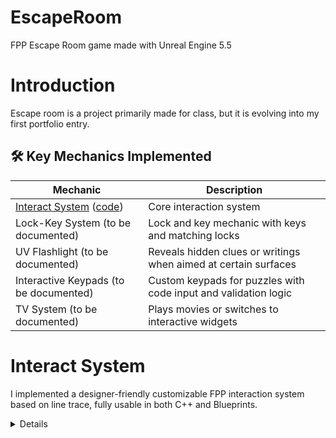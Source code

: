 # EscapeRoom

FPP Escape Room game made with Unreal Engine 5.5

# Introduction

Escape room is a project primarily made for class, but it is evolving into my first portfolio entry.

## 🛠️ Key Mechanics Implemented

| Mechanic                                                                          | Description                                                     |
|-----------------------------------------------------------------------------------|-----------------------------------------------------------------|
| [Interact System](#interact-system) ([code](Source/EscapeRoom/InteractionSystem)) | Core interaction system                                         |
| Lock-Key System (to be documented)                                                | Lock and key mechanic with keys and matching locks              |
| UV Flashlight (to be documented)                                                  | Reveals hidden clues or writings when aimed at certain surfaces |
| Interactive Keypads (to be documented)                                            | Custom keypads for puzzles with code input and validation logic |
| TV System (to be documented)                                                      | Plays movies or switches to interactive widgets                 |

# Interact System

I implemented a designer-friendly customizable FPP interaction system based on line trace, fully usable in both C++ and Blueprints.

<details>

![Interact1](https://github.com/user-attachments/assets/770a5737-f053-4986-9b25-15f35b4e0b66)
![Interact2](https://github.com/user-attachments/assets/77eefc8d-95aa-45d8-9f51-31de5e766125)
![Interact3](https://github.com/user-attachments/assets/dbfd446c-01d0-44d5-a0e0-ca8ef3ca07a4)

## Implementations

- [**Interact component**](#interact-component-code) ([code](Source/EscapeRoom/InteractionSystem/ERInteractComponent.h))
    - [Enhanced input](#enhanced-input)
- [**Interactable base classes**](#interactable-base-classes) (actor [code](Source/EscapeRoom/InteractionSystem/ERInteractableActorBase.h),
  pawn [code](Source/EscapeRoom/InteractionSystem/ERInteractablePawnBase.h),
  character [code](Source/EscapeRoom/InteractionSystem/ERInteractableCharacterBase.h)) - their implementations are basically the same thanks
  to wrapping logic into component
    - [Interactable component](#interactable-component-code) ([code](Source/EscapeRoom/InteractionSystem/ERInteractableComponent.h))
    - [Interact interface](#interact-interface-code) ([code](Source/EscapeRoom/InteractionSystem/ERInteractInterface.h))
- [**Interact icon widget**](#interact-icon-widget-code) ([code](Source/EscapeRoom/InteractionSystem/ERInteractIconWidget.h))
    - [Progress circle](#progress-circle-code)

## Interact component ([code](Source/EscapeRoom/InteractionSystem/ERInteractComponent.h))

It's a component that allows the player to interact. All the necessary logic is encapsulated within it.  
It's easy to add to C++ class or Blueprint class.

<details>
<summary>How to use</summary>

***C++***  
.h

```cpp
UPROPERTY(VisibleAnywhere)
TObjectPtr<UERInteractComponent> InteractComponent;
```

constructor

```cpp
InteractComponent = CreateDefaultSubobject<UERInteractComponent>(TEXT("InteractComponent"));
```

***Blueprints***  
![image](https://github.com/user-attachments/assets/ed71782c-2208-4374-b5a4-bb7e9a327dc1)

In both scenarios its works after setting up IMC and Input Actions.  
![image](https://github.com/user-attachments/assets/dce343fc-4d72-459d-80c9-4657aeb85685)

</details>

## Enhanced input

I made this system with enhanced input system's capabilities in mind. So there are two types of interaction: press and hold.

<details>

The "Press" input action has a *Pressed* trigger, so it triggers only once.

![image](https://github.com/user-attachments/assets/eec78740-9d52-469f-b4e0-5092c3d70ddc)

Hold input action has *Hold* trigger and `OneShot` marked, so after `HoldTimeThreshold` it triggers only once.

![image](https://github.com/user-attachments/assets/682a9e47-b7b8-4e3a-b24f-d5982b3dc4bf)

Thanks to this trigger we can visualize it using [Progress circle](#progress-circle-code).

</details>

## Interactable base classes

I combined interface, component, and inheritance to create three base classes for actors, pawns, and characters. I'm aware it's not a
perfect solution, mainly due to repetitive code in those classes and the existence of two ways to check if an object is interactable - via
the base class and via the interface. However, it's the best idea I came up with. Thanks to wrapping the logic into
the [interactable component](#interactable-component-code), repetitive code is reduced, and any modifications can be made directly in the
interactable component.

<details>
<summary>How to use</summary>

***C++***  
.h

```cpp
UCLASS()
class ESCAPEROOM_API AKey : public AERInteractableActorBase

...

UCLASS()
class ESCAPEROOM_API AKeypad : public AERInteractablePawnBase

...

UCLASS()
class ESCAPEROOM_API ANPC : public AERInteractableCharacterBase
```

***Blueprints***  
![image](https://github.com/user-attachments/assets/b1c97b89-6c7d-410a-8277-f43fa91dbb37)

</details>

## Interactable component ([code](Source/EscapeRoom/InteractionSystem/ERInteractableComponent.h))

It's tightly connected with [interact interface](#interact-interface-code). In blueprint you have to select Interact Widget Class. Thanks to
this component we can easily change properties via C++ or inside blueprint details.

<details>
<summary>How to use</summary>

***C++***

constructor

```cpp
InteractableComp->InteractCategory = EERInteractCategory::Collect;
InteractableComp->InteractType = EERInteractType::Hold;
InteractableComp->IconSize = FVector2D(25.f, 25.f);
InteractableComp->InitialIconOpacity = 0.3f;
InteractableComp->InitialProgressCircleOpacity = 0.f;
InteractableComp->ProgressCircleSize = FVector2D(50.f, 50.f);
InteractableComp->HoldTimeThreshold = 1.f;
InteractableComp->bCanInteract = true;
InteractableComp->bUseCustomInteractArea = true;
```

***Blueprints***  
![image](https://github.com/user-attachments/assets/2b9d2281-8d45-4e90-9883-88fbc9544998)

In both scenarios you have to set Interact Widget Class.

</details>

### Outline ([logic](Source/EscapeRoom/InteractionSystem/ERInteractableComponent.cpp#L50))

To outline meshes I used Outline material, which I added to Post Process Volume materials and change `Custom Depth-Stencil Pass` in Project
Settings to `Enabled with Stencil`.  
To select which mesh should outline we have to add them to array `OutlineMeshComps` (we can add many).

<details>
<summary>Screens</summary>

![image](https://github.com/user-attachments/assets/83057750-b73d-4b13-ac54-3cc2dceed0f4)  
![image](https://github.com/user-attachments/assets/ffaa3e7c-72c8-4841-8622-336e2f999770)  
![image](https://github.com/user-attachments/assets/1ebf220d-6579-487f-a011-a86e9cd3b102)

</details>


***C++***  
constructor or begin play

```cpp
InteractableComp->AddOutlineMeshComponent(KeyMesh);

...

InteractableComp->SetOutlineMeshComponents(OutlineMeshesArray);
```

***Blueprints***  
![image](https://github.com/user-attachments/assets/9ae56ca0-2b4b-4082-b8fe-779e59d85b76)

### Interact area ([logic](Source/EscapeRoom/InteractionSystem/ERInteractComponent.cpp#L249))

By default interact area is whole object. We can adjust that by setting `bUseCustomInteractArea` to `true`. After this we have to add
collision with collision preset `InteractArea` and we can adjust its attachment, size and transform.  
***C++***  
.h

```cpp
UPROPERTY(VisibleAnywhere)
TObjectPtr<UBoxComponent> InteractBox;
```

constructor

```cpp
InteractableComp->bUseCustomInteractArea = true;
InteractBox = CreateDefaultSubobject<UBoxComponent>(TEXT("InteractBox"));
InteractBox->SetCollisionProfileName(TEXT("InteractArea"));
```

***Blueprints***  
![image](https://github.com/user-attachments/assets/1162e3b6-85ea-4bfa-9d88-35f999d0aa18)  
![image](https://github.com/user-attachments/assets/2447c27d-534b-4dfe-a0d9-14a003e4e0f2)  
![image](https://github.com/user-attachments/assets/07495b2e-671a-4708-821e-56e286fe626a)

### Widget attachment ([logic](Source/EscapeRoom/InteractionSystem/ERInteractableComponent.cpp#L216))

By default widget is attached to the root of object. We can adjust that by overriding [interact interface](#interact-interface-code)
function - `GetWidgetAttachmentComponent`. Thanks to this we can reattach and retransform widget attachment as we wish.  
***C++***  
.h

```cpp
UPROPERTY(VisibleAnywhere)
TObjectPtr<USceneComponent> WidgetAttachment;
```

constructor

```cpp
WidgetAttachment = CreateDefaultSubobject<USceneComponent>(TEXT("WidgetAttachment"));
WidgetAttachment->SetupAttachment(KeyMesh);
```

***Blueprints***  
![image](https://github.com/user-attachments/assets/88df66d3-6728-4430-bd24-57718d0f86a9)  
![image](https://github.com/user-attachments/assets/ab6a6f0a-0e21-425b-a157-cb1b20d7c62b)  
![image](https://github.com/user-attachments/assets/2db82a32-360b-4012-a116-463b440ac888)

## Interact interface ([code](Source/EscapeRoom/InteractionSystem/ERInteractInterface.h))

There are several functions, but part of them is only meant to be overriden.  
Part of them has their basic implementation in [interactable component](#interactable-component-code):

***Can be overriden***

| Function                                                                                      | Description                                                                                                                                                                  |
|-----------------------------------------------------------------------------------------------|------------------------------------------------------------------------------------------------------------------------------------------------------------------------------|
| [DisplayInteractionUI](Source/EscapeRoom/InteractionSystem/ERInteractableComponent.cpp#L38)   | has basic logic for showing widget and outline correct meshes, called when looking at interactable object                                                                    |
| GetWidgetAttachment                                                                           | has NO basic logic, override it to provide custom widget location/attachment                                                                                                 |
| [InteractPressStarted](Source/EscapeRoom/InteractionSystem/ERInteractableComponent.cpp#L60)   | has basic logic for setting interact instigator, called as soon as we press interaction key                                                                                  |
| InteractPressTriggered                                                                        | has NO basic logic, override it to provide interaction logic, called after InteractPressStarted                                                                              |
| [InteractPressCompleted](Source/EscapeRoom/InteractionSystem/ERInteractableComponent.cpp#L71) | has basic logic for resetting interact instigator, called after InteractPressTriggered                                                                                       |
| [InteractHoldStarted](Source/EscapeRoom/InteractionSystem/ERInteractableComponent.cpp#L77)    | has basic logic for setting interact instigator and setting holding logic, called as soon as we press interaction key                                                        |
| [InteractHoldOngoing](Source/EscapeRoom/InteractionSystem/ERInteractableComponent.cpp#L94)    | has basic logic for interpolating widget visuals, called every frame for [HoldTimeTimeThreshold](Source/EscapeRoom/InteractionSystem/ERInteractableComponent.h#L85)          |
| InteractHoldTriggered                                                                         | has NO basic logic, override it to provide interaction logic, called after [HoldTimeTimeThreshold](Source/EscapeRoom/InteractionSystem/ERInteractableComponent.h#L85)        |
| [InteractHoldCanceled](Source/EscapeRoom/InteractionSystem/ERInteractableComponent.cpp#L116)  | has basic logic for resetting interact instigator and enables widget visuals to fade down, called when we stop holding key and InteractHoldTriggered is never getting called |
| [InteractHoldCompleted](Source/EscapeRoom/InteractionSystem/ERInteractableComponent.cpp#L131) | has basic logic for resetting interact instigator and enables widget visuals to fade down, called after successful hold after InteractHoldTriggered                          |

We can override them in C++ and Blueprints.  
*Note:* Do **NOT** forget about calling to parent/super.  
***C++***  
.h

```cpp
virtual void InteractHoldTriggered_Implementation() override;
```

.cpp

```cpp
void AERKey::InteractHoldTriggered_Implementation()
{
  Super::InteractHoldTriggered_Implementation();
  
  // logic
}
```

***Blueprints***  
![image](https://github.com/user-attachments/assets/71406912-cdd8-495e-8533-5d5bbaf2e8f2)

***Meant only to be called***

| Function                                                                                          | Description                                                                                                            |
|---------------------------------------------------------------------------------------------------|------------------------------------------------------------------------------------------------------------------------|
| [DoesUseCustomInteractArea](Source/EscapeRoom/InteractionSystem/ERInteractableComponent.cpp#L146) | determines usage of custom interact area ([usage](Source/EscapeRoom/InteractionSystem/ERInteractComponent.cpp#L250))   |
| [SetCanInteract](Source/EscapeRoom/InteractionSystem/ERInteractableComponent.cpp#L151)            | determines intractability, can be used to prevent further interaction or enable/disable interaction in specific moment |
| [GetCanInteract](Source/EscapeRoom/InteractionSystem/ERInteractableComponent.cpp#L156)            | ([usage](Source/EscapeRoom/InteractionSystem/ERInteractComponent.cpp#L243))                                            |
| [GetInteractType](Source/EscapeRoom/InteractionSystem/ERInteractableComponent.cpp#L161)           | ([usage](Source/EscapeRoom/InteractionSystem/ERInteractComponent.cpp#L101))                                            |

## Interact icon widget ([code](Source/EscapeRoom/InteractionSystem/ERInteractIconWidget.h))

Widget that is attached to every interactable object. Based on `InteractCategory` and `InteractType` switches icons and
showing/hiding [progress circle](#progress-circle-code).  
![image](https://github.com/user-attachments/assets/926617e0-929a-4ee4-9410-863f7832a56c)
![image](https://github.com/user-attachments/assets/5e9be686-01f7-462d-83ce-8ce98bd0573a)  
![image](https://github.com/user-attachments/assets/54e41b5d-e39a-420a-9a7e-11e6f2b81b2d)
![image](https://github.com/user-attachments/assets/0550f40a-ede3-4dd9-8ede-4a3fb1e5cd7f)

We setting initial values thanks to [Init](Source/EscapeRoom/InteractionSystem/ERInteractIconWidget.cpp#L81) function.

## Progress circle ([code](Source/EscapeRoom/InteractionSystem/ERProgressCircle.h))

![image](https://github.com/user-attachments/assets/08de9d83-2dc7-413e-84c0-19057ccffb4a)  
Thanks to [this](https://www.youtube.com/watch?v=BgOAbAdi8f0) tutorial I made progress circle material and then widget with some adjustment
to my preferences.
![image](https://github.com/user-attachments/assets/7e8476f6-1beb-4437-923a-b571eb0d112d)  
In case screen is not readable enough - [here](https://blueprintue.com/render/n14dzb06/) is link to bluprintue.

</details>